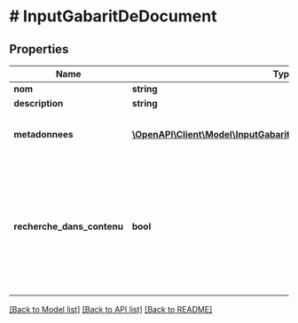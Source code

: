 # # InputGabaritDeDocument

## Properties

Name | Type | Description | Notes
------------ | ------------- | ------------- | -------------
**nom** | **string** |  |
**description** | **string** |  |
**metadonnees** | [**\OpenAPI\Client\Model\InputGabaritDeDocumentMetadonneesInner[]**](InputGabaritDeDocumentMetadonneesInner.md) | La première métadonnée doit être obligatoire |
**recherche_dans_contenu** | **bool** | Cette propriété n&#39;est utile que lorsqu&#39;on veut activer la recherche dans le contenu (par défaut c&#39;est désactivé) | [optional]

[[Back to Model list]](../../README.md#models) [[Back to API list]](../../README.md#endpoints) [[Back to README]](../../README.md)
